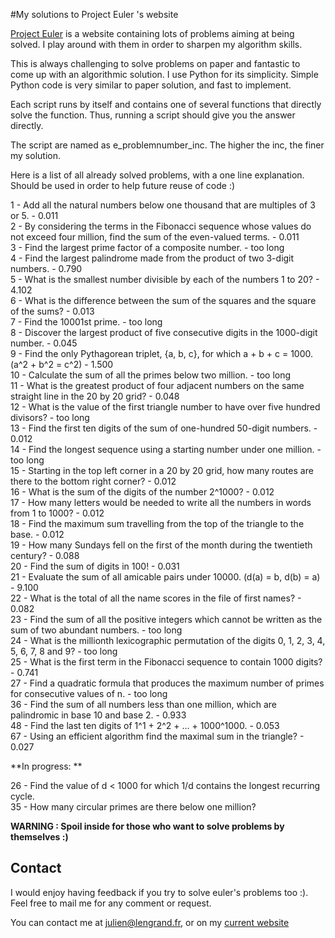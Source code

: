 #My solutions to Project Euler 's website

[Project Euler](http://projecteuler.net/) is a website containing lots of problems aiming at being solved.
I play around with them in order to sharpen my algorithm skills. 

This is always challenging to solve problems on paper and fantastic to come up with an algorithmic solution. 
I use Python for its simplicity. Simple Python code is very similar to paper solution, and fast to implement.

Each script runs by itself and contains one of several functions that directly solve the function. Thus, running a script should give you the answer directly. 

The script are named as e_problemnumber_inc. The higher the inc, the finer my solution. 

Here is a list of all already solved problems, with a one line explanation. 
Should be used in order to help future reuse of code :)

1 - Add all the natural numbers below one thousand that are multiples of 3 or 5. - 0.011 <br />
2 - By considering the terms in the Fibonacci sequence whose values do not exceed four million, find the sum of the even-valued terms. - 0.011 <br />
3 - Find the largest prime factor of a composite number. - too long <br />
4 - Find the largest palindrome made from the product of two 3-digit numbers. - 0.790 <br />
5 - What is the smallest number divisible by each of the numbers 1 to 20? - 4.102 <br />
6 - What is the difference between the sum of the squares and the square of the sums? - 0.013 <br />
7 - Find the 10001st prime. - too long <br />
8 - Discover the largest product of five consecutive digits in the 1000-digit number. - 0.045 <br />
9 - Find the only Pythagorean triplet, {a, b, c}, for which a + b + c = 1000. (a^2 + b^2 = c^2) - 1.500 <br />
10 - Calculate the sum of all the primes below two million. - too long <br />
11 - What is the greatest product of four adjacent numbers on the same straight line in the 20 by 20 grid? - 0.048 <br />
12 - What is the value of the first triangle number to have over five hundred divisors? - too long <br />
13 - Find the first ten digits of the sum of one-hundred 50-digit numbers. - 0.012 <br />
14 - Find the longest sequence using a starting number under one million. - too long <br />
15 - Starting in the top left corner in a 20 by 20 grid, how many routes are there to the bottom right corner? - 0.012 <br />
16 - What is the sum of the digits of the number 2^1000? - 0.012 <br />
17 - How many letters would be needed to write all the numbers in words from 1 to 1000? - 0.012 <br />
18 - Find the maximum sum travelling from the top of the triangle to the base. - 0.012 <br />
19 - How many Sundays fell on the first of the month during the twentieth century? - 0.088 <br />
20 - Find the sum of digits in 100! - 0.031 <br />
21 - Evaluate the sum of all amicable pairs under 10000. (d(a) = b, d(b) = a) - 9.100 <br />
22 - What is the total of all the name scores in the file of first names? - 0.082 <br />
23 - Find the sum of all the positive integers which cannot be written as the sum of two abundant numbers. - too long <br />
24 - What is the millionth lexicographic permutation of the digits 0, 1, 2, 3, 4, 5, 6, 7, 8 and 9? - too long <br />
25 - What is the first term in the Fibonacci sequence to contain 1000 digits? - 0.741 <br />
27 - Find a quadratic formula that produces the maximum number of primes for consecutive values of n. - too long <br />
36 - Find the sum of all numbers less than one million, which are palindromic in base 10 and base 2. - 0.933 <br />
48 - Find the last ten digits of 1^1 + 2^2 + ... + 1000^1000. - 0.053 <br />
67 - Using an efficient algorithm find the maximal sum in the triangle? - 0.027 <br />

**In progress: **

26 - Find the value of d < 1000 for which 1/d contains the longest recurring cycle. <br />
35 - How many circular primes are there below one million? <br />

**WARNING : Spoil inside for those who want to solve problems by themselves :)**

## Contact

I would enjoy having feedback if you try to solve euler's problems too :).
Feel free to mail me for any comment or request. 

You can contact me at julien@lengrand.fr, or on my [current website](http://www.lengrand.fr)
